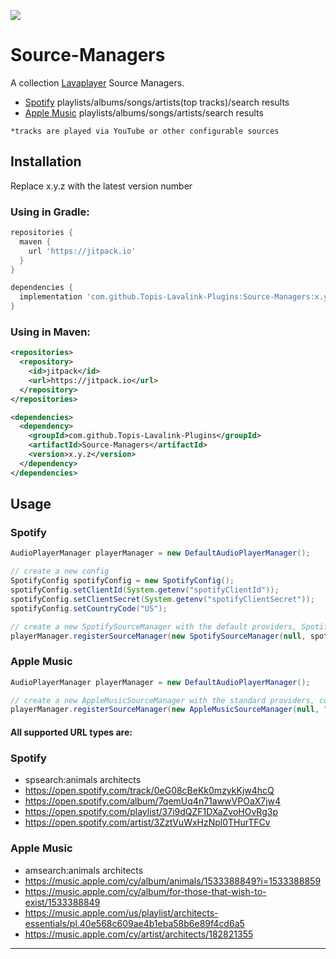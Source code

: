 [![](https://jitpack.io/v/Topis-Lavalink-Plugins/Source-Managers.svg)](https://jitpack.io/#Topis-Lavalink-Plugins/Source-Managers)

# Source-Managers

A collection [Lavaplayer](https://github.com/sedmelluq/lavaplayer) Source Managers. 
* [Spotify](https://www.spotify.com) playlists/albums/songs/artists(top tracks)/search results
* [Apple Music](https://www.apple.com/apple-music/) playlists/albums/songs/artists/search results

`*tracks are played via YouTube or other configurable sources`

## Installation

Replace x.y.z with the latest version number

### Using in Gradle:
```gradle
repositories {
  maven {
    url 'https://jitpack.io'
  }
}

dependencies {
  implementation 'com.github.Topis-Lavalink-Plugins:Source-Managers:x.y.z'
}
```

### Using in Maven:
```xml
<repositories>
  <repository>
    <id>jitpack</id>
    <url>https://jitpack.io</url>
  </repository>
</repositories>

<dependencies>
  <dependency>
    <groupId>com.github.Topis-Lavalink-Plugins</groupId>
    <artifactId>Source-Managers</artifactId>
    <version>x.y.z</version>
  </dependency>
</dependencies>
```

## Usage


### Spotify
```java
AudioPlayerManager playerManager = new DefaultAudioPlayerManager();

// create a new config
SpotifyConfig spotifyConfig = new SpotifyConfig();
spotifyConfig.setClientId(System.getenv("spotifyClientId"));
spotifyConfig.setClientSecret(System.getenv("spotifyClientSecret"));
spotifyConfig.setCountryCode("US");

// create a new SpotifySourceManager with the default providers, SpotifyConfig and AudioPlayerManager and register it
playerManager.registerSourceManager(new SpotifySourceManager(null, spotifyConfig, playerManager));
```

### Apple Music
```java
AudioPlayerManager playerManager = new DefaultAudioPlayerManager();

// create a new AppleMusicSourceManager with the standard providers, countrycode and AudioPlayerManager and register it
playerManager.registerSourceManager(new AppleMusicSourceManager(null, "us", playerManager));
```

#### All supported URL types are:

### Spotify
* spsearch:animals architects
* https://open.spotify.com/track/0eG08cBeKk0mzykKjw4hcQ
* https://open.spotify.com/album/7qemUq4n71awwVPOaX7jw4
* https://open.spotify.com/playlist/37i9dQZF1DXaZvoHOvRg3p
* https://open.spotify.com/artist/3ZztVuWxHzNpl0THurTFCv

### Apple Music
* amsearch:animals architects
* https://music.apple.com/cy/album/animals/1533388849?i=1533388859
* https://music.apple.com/cy/album/for-those-that-wish-to-exist/1533388849
* https://music.apple.com/us/playlist/architects-essentials/pl.40e568c609ae4b1eba58b6e89f4cd6a5
* https://music.apple.com/cy/artist/architects/182821355


---
